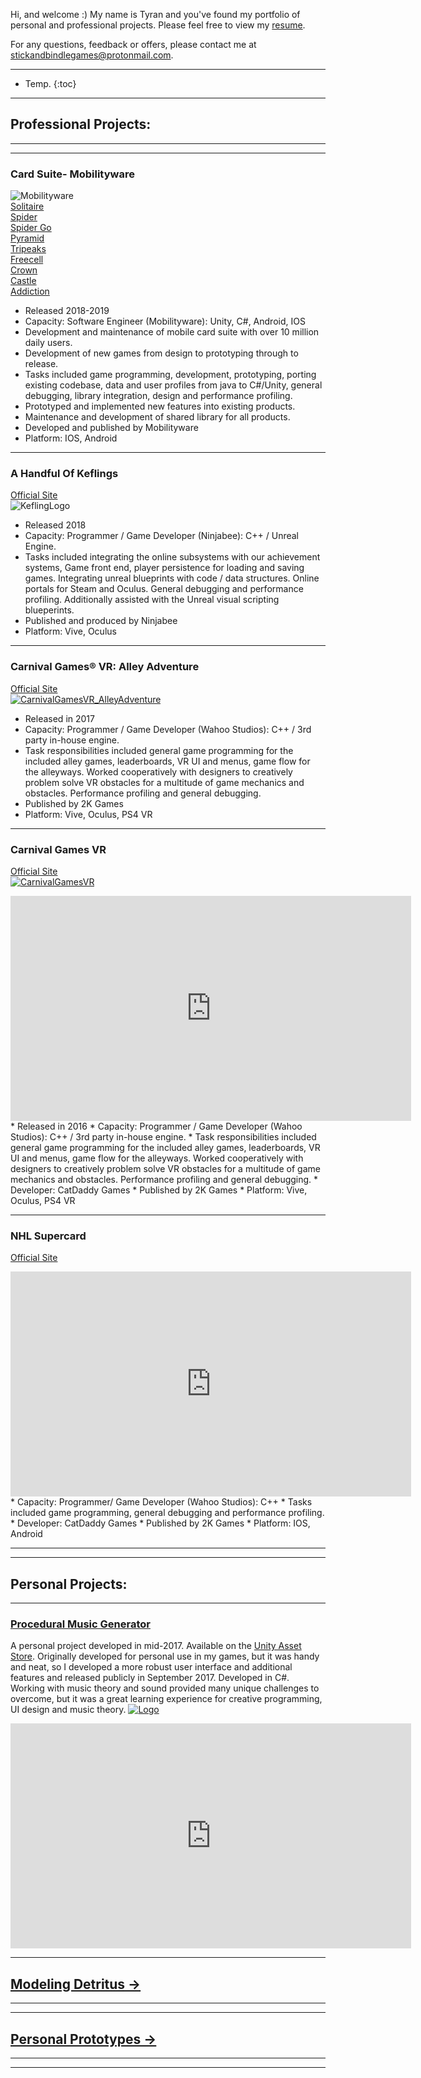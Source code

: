 Hi, and welcome :) My name is Tyran and you've found my portfolio of personal and professional projects. 
Please feel free to view my [resume](https://docs.google.com/document/d/1Vr_EDlRJShelAtfjWKWuWyGbRXdOtUaGFv_42nLTJS0/edit?usp=sharing). 

For any questions, feedback or offers, please contact me at [stickandbindlegames@protonmail.com](mailto:stickandbindlegames@protonmail.com). 

----

* Temp.
{:toc}
----
## **Professional Projects:**  
----
----

### Card Suite- Mobilityware 
![Mobilityware](https://scontent-sjc3-1.xx.fbcdn.net/v/t1.0-9/11053401_10153218838393809_549855710680713696_n.jpg?_nc_cat=111&_nc_ht=scontent-sjc3-1.xx&oh=696af736c074d44c7775f9fa851585cd&oe=5D7ECDD8)  
[Solitaire](https://play.google.com/store/apps/details?id=com.mobilityware.solitaire)  
[Spider](https://play.google.com/store/apps/details?id=com.mobilityware.spider)  
[Spider Go](https://play.google.com/store/apps/details?id=com.mobilityware.SpiderGo)  
[Pyramid](https://play.google.com/store/apps/details?id=com.mobilityware.PyramidFree)  
[Tripeaks](https://play.google.com/store/apps/details?id=com.mobilityware.TriPeaksFree)  
[Freecell](https://play.google.com/store/apps/details?id=com.mobilityware.freecell)  
[Crown](https://play.google.com/store/apps/details?id=com.mobilityware.CrownSolitaire)  
[Castle](https://play.google.com/store/apps/details?id=com.mobilityware.CastleSolitaire)  
[Addiction](https://play.google.com/store/apps/details?id=com.mobilityware.AddictionSolitaire)  
* Released 2018-2019 
* Capacity: Software Engineer (Mobilityware): Unity, C#, Android, IOS
* Development and maintenance of mobile card suite with over 10 million daily users.
* Development of new games from design to prototyping through to release.
* Tasks included game programming, development, prototyping, porting existing codebase, data and user profiles from java to C#/Unity, general debugging, library integration, design and performance profiling.
* Prototyped and implemented new features into existing products.
* Maintenance and development of shared library for all products.
* Developed and published by Mobilityware
* Platform: IOS, Android  

----

### A Handful Of Keflings
[Official Site](http://store.steampowered.com/app/643950/A_Handful_of_Keflings/)  
![KeflingLogo](https://raw.githubusercontent.com/StickAndBindleGames/stickandbindlegames.github.io/master/Images/AHoK_logo_med.jpg)
* Released 2018 
* Capacity: Programmer / Game Developer (Ninjabee): C++ / Unreal Engine. 
* Tasks included integrating the online subsystems with our achievement systems, Game front end, player persistence for loading and saving games. Integrating unreal blueprints with code / data structures. Online portals for Steam and Oculus. General debugging and performance profiling. Additionally assisted with the Unreal visual scripting blueperints.
* Published and produced by Ninjabee  
* Platform: Vive, Oculus  

----

### Carnival Games® VR: Alley Adventure
[Official Site](http://store.steampowered.com/app/631690/Carnival_Games_VR_Alley_Adventure/)  
[![CarnivalGamesVR_AlleyAdventure](http://cdn.edgecast.steamstatic.com/steam/apps/631690/header.jpg?t=1510685142)](http://store.steampowered.com/app/631690/Carnival_Games_VR_Alley_Adventure/)
* Released in 2017  
* Capacity: Programmer / Game Developer (Wahoo Studios): C++ / 3rd party in-house engine. 
* Task responsibilities included general game programming for the included alley games, leaderboards, VR UI and menus, game flow for the alleyways. Worked cooperatively with designers to creatively problem solve VR obstacles for a multitude of game mechanics and obstacles. Performance profiling and general debugging.
* Published by 2K Games  
* Platform: Vive, Oculus, PS4 VR  

----

### Carnival Games VR
[Official Site](http://store.steampowered.com/app/458920/Carnival_Games_VR/)  
[![CarnivalGamesVR](http://cdn.edgecast.steamstatic.com/steam/apps/458920/header.jpg?t=1510682744)](http://store.steampowered.com/app/458920/Carnival_Games_VR/)  
<iframe width="641" height="360" src="https://www.youtube.com/embed/yk5VnRRy4CA" frameborder="0" gesture="media" allow="encrypted-media" allowfullscreen></iframe>  
* Released in 2016  
* Capacity: Programmer / Game Developer (Wahoo Studios): C++ / 3rd party in-house engine. 
* Task responsibilities included general game programming for the included alley games, leaderboards, VR UI and menus, game flow for the alleyways. Worked cooperatively with designers to creatively problem solve VR obstacles for a multitude of game mechanics and obstacles. Performance profiling and general debugging.
* Developer: CatDaddy Games  
* Published by 2K Games  
* Platform: Vive, Oculus, PS4 VR  

----

### NHL Supercard  
[Official Site](https://www.2k.com/games/nhl-supercard)
<iframe width="641" height="360" src="https://www.youtube.com/embed/MLHCtYs-UzA" frameborder="0" gesture="media" allow="encrypted-media" allowfullscreen></iframe>
* Capacity: Programmer/ Game Developer (Wahoo Studios): C++
* Tasks included game programming, general debugging and performance profiling.
* Developer: CatDaddy Games  
* Published by 2K Games  
* Platform: IOS, Android  

----
----
## **Personal Projects:**  
----
### [Procedural Music Generator](https://stickandbindlegames.github.io/ProceduralMusicPlayer_Win/)  
A personal project developed in mid-2017. Available on the [Unity Asset Store](https://www.assetstore.unity3d.com/en/#!/content/99791). Originally developed for personal use in my games, but it was handy and neat, so I developed a more robust user interface and additional features and released publicly in September 2017.  Developed in C#. Working with music theory and sound provided many unique challenges to overcome, but it was a great learning experience for creative programming, UI design and music theory.
[![Logo](https://raw.githubusercontent.com/StickAndBindleGames/stickandbindlegames.github.io/master/Images/%20Logo.png)](https://stickandbindlegames.github.io/ProceduralMusicPlayer_Win/)  

<iframe width="641" height="360" src="https://www.youtube.com/embed/kDLc6GFdZTk" frameborder="0" allow="accelerometer; encrypted-media; gyroscope; picture-in-picture" allowfullscreen></iframe>

----
## [Modeling Detritus ->](https://stickandbindlegames.github.io/Modeling/)
----
----
## [Personal Prototypes ->](https://stickandbindlegames.github.io/Prototypes/)
----
----
